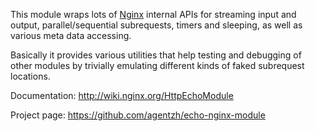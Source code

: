 <!---
    @title         Echo Nginx Module
    @creator       Yichun Zhang
    @created       2011-06-21 08:24 GMT
    @modifier      Yichun Zhang
    @modifier_link yichun-zhang
    @modified      2011-08-26 01:12 GMT
    @changes       4
--->

This module wraps lots of [Nginx](nginx.html) internal APIs for streaming input
and output, parallel/sequential subrequests, timers and sleeping, as well as
various meta data accessing.

Basically it provides various utilities that help testing and debugging of other
modules by trivially emulating different kinds of faked subrequest locations.

Documentation: http://wiki.nginx.org/HttpEchoModule

Project page: https://github.com/agentzh/echo-nginx-module
